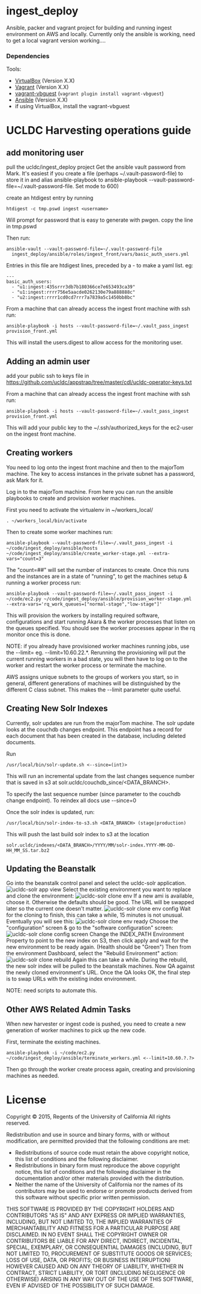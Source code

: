 ingest_deploy
=============

Ansible, packer and vagrant project for building and running ingest environment
on AWS and locally.
Currently only the ansible is working, need to get a local vagrant version
working....

### Dependencies

Tools:

- [VirtualBox](https://www.virtualbox.org/) (Version X.X)
- [Vagrant](https://www.vagrantup.com/) (Version X.X)
- [vagrant-vbguest](https://github.com/dotless-de/vagrnat-vbguest/) (`vagrant plugin install vagrant-vbguest`)
- [Ansible](http://www.ansible.com/home) (Version X.X)
- if using VirtualBox, install the vagrant-vbguest 

UCLDC Harvesting operations guide
=================================


add monitoring user
--------------------------------

pull the ucldc/ingest_deploy project
Get the ansible vault password from Mark. It's easiest if you create a file
(perhaps ~/.vault-password-file) to store it in and alias ansible-playbook to
ansible-playbook --vault-password-file=~/.vault-password-file. Set mode to 600)

create an htdigest entry by running

    htdigest -c tmp.pswd ingest <username>

Will prompt for password that is easy to generate with pwgen.  copy the line in tmp.pswd

Then run:

    ansible-vault --vault-password-file=~/.vault-password-file
      ingest_deploy/ansible/roles/ingest_front/vars/basic_auth_users.yml

Entries in this file are htdigest lines, preceded by a - to make a yaml list.
eg:

    ---
    basic_auth_users:
      - "u1:ingest:435srrr3db7b180366ce7e653493ca39"
      - "u1:ingest:rrrr756e5aacde0262130e79a888888c"
      - "u2:ingest:rrrr1cd0cd7rrr7a7839a5c1450bb8bc"

From a machine that can already access the ingest front machine with ssh run:

    ansible-playbook -i hosts --vault-password-file=~/.vault_pass_ingest provision_front.yml

This will install the users.digest to allow access for the monitoring user.


Adding an admin user
--------------------

add your public ssh to keys file in https://github.com/ucldc/appstrap/tree/master/cdl/ucldc-operator-keys.txt


From a machine that can already access the ingest front machine with ssh run:

    ansible-playbook -i hosts --vault-password-file=~/.vault_pass_ingest provision_front.yml

This will add your public key to the ~/.ssh/authorized_keys for the ec2-user on
the ingest front machine.


Creating workers
----------------

You need to log onto the ingest front machine and then to the majorTom machine.
The key to access instances in the private subnet has a password, ask Mark for
it.

Log in to the majorTom machine. From here you can run the ansible playbooks to
create and provision worker machines.

First you need to activate the virtualenv in ~/workers_local/ 

    . ~/workers_local/bin/activate

Then to create some worker machines run:

    ansible-playbook --vault-password-file=~/.vault_pass_ingest -i ~/code/ingest_deploy/ansible/hosts ~/code/ingest_deploy/ansible/create_worker-stage.yml --extra-vars="count=3"

The "count=##" will set the number of instances to create.
Once this runs and the instances are in a state of "running", to get the
machines setup & running a worker process run:

    ansible-playbook --vault-password-file=~/.vault_pass_ingest -i ~/code/ec2.py ~/code/ingest_deploy/ansible/provision_worker-stage.yml --extra-vars='rq_work_queues=["normal-stage","low-stage"]'

This will provision the workers by installing required software, configurations
and start running Akara & the worker processes that listen on the queues
specified. You should see the worker processes appear in the rq monitor once
this is done.

NOTE: if you already have provisioned worker machines running jobs, use the
--limit=<ip range> eg. --limit=10.60.22.\*. Rerunning the provisioning will put
the current running workers in a bad state, you will then have to log on to the
worker and restart the worker process or terminate the machine.

AWS assigns unique subnets to the groups of workers you start, so in general,
different generations of machines will be distinguished by the different C class
subnet. This makes the --limit parameter quite useful.


Creating New Solr Indexes
-------------------------

Currently, solr updates are run from the majorTom machine. The solr update
looks at the couchdb changes endpoint. This endpoint has a record for each
document that has been created in the database, including deleted documents.

Run

    /usr/local/bin/solr-update.sh <--since=(int)>

This will run an incremental update from the last changes sequence number that is saved in s3 at solr.ucldc/couchdb_since/<DATA_BRANCH>.

To specify the last sequence number (since parameter to the couchdb change
endpoint). To reindex all docs use --since=0

Once the solr index is updated, run:

    /usr/local/bin/solr-index-to-s3.sh <DATA_BRANCH> (stage|production)

This will push the last build solr index to s3 at the location

    solr.ucldc/indexes/<DATA_BRANCH>/YYYY/MM/solr-index.YYYY-MM-DD-HH_MM_SS.tar.bz2

Updating the Beanstalk
----------------------

Go into the beanstalk control panel and select the ucldc-solr application.
![ucldc-solr app view](docs/images/screen_shot_ucldc_solr_app.png)
Select the existing environment you want to replace and clone the environment:
![ucldc-solr clone env](docs/images/screen_shot_clone_env.png)
If a new ami is available, choose it. Otherwise the defaults should be good. The
URL will be swapped later so the current one doesn't matter.
![ucldc-solr clone env config](docs/images/screen_shot_clone_env-config.png)
Wait for the cloning to finish, this can take a while, 15 minutes is not
unusual. Eventually you will see this:
![ucldc-solr clone env ready](docs/images/screen_shot_clone_env-ready.png)
Choose the "configuration" screen & go to the "software configuration" screen:
![ucldc-solr clone config screen](docs/images/screen_shot_clone_env-software-config.png)
Change the INDEX_PATH Environment Property to point to the new index on S3, then
click apply and wait for the new environment to be ready again. (Health should
be "Green")
Then from the environment Dashboard, select the "Rebuild Environment" action:
![ucldc-solr clone rebuild](docs/images/screen_shot_clone_env-rebuild.png)
Again this can take a while. During the rebuild, the new solr index will be
pulled to the beanstalk machines.
Now QA against the newly cloned environment's URL. Once the QA looks OK, the
final step is to swap URLs with the existing index environment.

NOTE: need scripts to automate this.

Other AWS Related Admin Tasks
-----------------------------

When new harvester or ingest code is pushed, you need to create a new generation
of worker machines to pick up the new code.

First, terminate the existing machines.

    ansible-playbook -i ~/code/ec2.py ~/code/ingest_deploy/ansible/terminate_workers.yml <--limit=10.60.?.?>

Then go through the worker create process again, creating and provisioning
machines as needed.

License
=======

Copyright © 2015, Regents of the University of California
All rights reserved.

Redistribution and use in source and binary forms, with or without 
modification, are permitted provided that the following conditions are met:

- Redistributions of source code must retain the above copyright notice, 
  this list of conditions and the following disclaimer.
- Redistributions in binary form must reproduce the above copyright notice, 
  this list of conditions and the following disclaimer in the documentation 
  and/or other materials provided with the distribution.
- Neither the name of the University of California nor the names of its
  contributors may be used to endorse or promote products derived from this 
  software without specific prior written permission.

THIS SOFTWARE IS PROVIDED BY THE COPYRIGHT HOLDERS AND CONTRIBUTORS "AS IS" 
AND ANY EXPRESS OR IMPLIED WARRANTIES, INCLUDING, BUT NOT LIMITED TO, THE 
IMPLIED WARRANTIES OF MERCHANTABILITY AND FITNESS FOR A PARTICULAR PURPOSE 
ARE DISCLAIMED. IN NO EVENT SHALL THE COPYRIGHT OWNER OR CONTRIBUTORS BE 
LIABLE FOR ANY DIRECT, INDIRECT, INCIDENTAL, SPECIAL, EXEMPLARY, OR 
CONSEQUENTIAL DAMAGES (INCLUDING, BUT NOT LIMITED TO, PROCUREMENT OF 
SUBSTITUTE GOODS OR SERVICES; LOSS OF USE, DATA, OR PROFITS; OR BUSINESS 
INTERRUPTION) HOWEVER CAUSED AND ON ANY THEORY OF LIABILITY, WHETHER IN 
CONTRACT, STRICT LIABILITY, OR TORT (INCLUDING NEGLIGENCE OR OTHERWISE) 
ARISING IN ANY WAY OUT OF THE USE OF THIS SOFTWARE, EVEN IF ADVISED OF THE 
POSSIBILITY OF SUCH DAMAGE.
